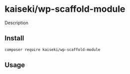 # kaiseki/wp-scaffold-module

Description

## Install

```bash
composer require kaiseki/wp-scaffold-module
```

## Usage
